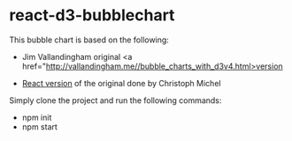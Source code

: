 # react-d3-bubblechart
This bubble chart is based on the following:

- Jim Vallandingham original <a href="http://vallandingham.me//bubble_charts_with_d3v4.html>version</a>

- <a href="http://cmichel.io/projects/react-d3-bubblechart">React version</a> of the original done by Christoph Michel 

Simply clone the project and run the following commands:

- npm init
- npm start
